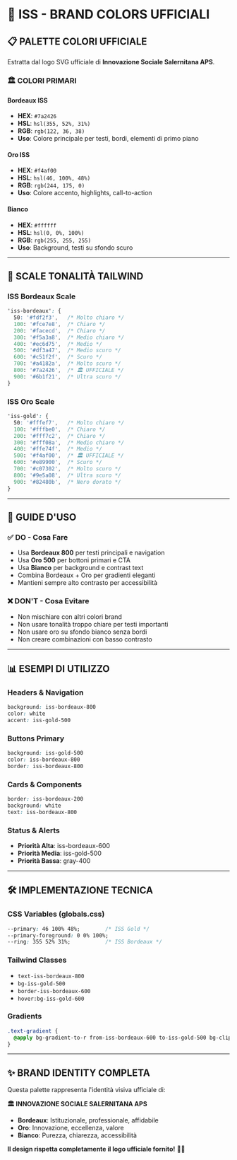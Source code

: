 # 🎨 **ISS - BRAND COLORS UFFICIALI**

## 📋 **PALETTE COLORI UFFICIALE**

Estratta dal logo SVG ufficiale di **Innovazione Sociale Salernitana APS**.

### **🏛️ COLORI PRIMARI**

#### **Bordeaux ISS** 
- **HEX**: `#7a2426`
- **HSL**: `hsl(355, 52%, 31%)`
- **RGB**: `rgb(122, 36, 38)`
- **Uso**: Colore principale per testi, bordi, elementi di primo piano

#### **Oro ISS**
- **HEX**: `#f4af00` 
- **HSL**: `hsl(46, 100%, 48%)`
- **RGB**: `rgb(244, 175, 0)`
- **Uso**: Colore accento, highlights, call-to-action

#### **Bianco**
- **HEX**: `#ffffff`
- **HSL**: `hsl(0, 0%, 100%)`
- **RGB**: `rgb(255, 255, 255)`
- **Uso**: Background, testi su sfondo scuro

---

## 🌈 **SCALE TONALITÀ TAILWIND**

### **ISS Bordeaux Scale**
```css
'iss-bordeaux': {
  50: '#fdf2f3',   /* Molto chiaro */
  100: '#fce7e8',  /* Chiaro */
  200: '#facecd',  /* Chiaro */
  300: '#f5a3a8',  /* Medio chiaro */
  400: '#ec6d75',  /* Medio */
  500: '#df3a47',  /* Medio scuro */
  600: '#c51f2f',  /* Scuro */
  700: '#a4182a',  /* Molto scuro */
  800: '#7a2426',  /* 🏛️ UFFICIALE */
  900: '#6b1f21',  /* Ultra scuro */
}
```

### **ISS Oro Scale**
```css
'iss-gold': {
  50: '#fffef7',   /* Molto chiaro */
  100: '#fffbe0',  /* Chiaro */
  200: '#fff7c2',  /* Chiaro */
  300: '#fff08a',  /* Medio chiaro */
  400: '#ffe74f',  /* Medio */
  500: '#f4af00',  /* 🏛️ UFFICIALE */
  600: '#e89900',  /* Scuro */
  700: '#c07302',  /* Molto scuro */
  800: '#9e5a08',  /* Ultra scuro */
  900: '#82480b',  /* Nero dorato */
}
```

---

## 🎯 **GUIDE D'USO**

### **✅ DO - Cosa Fare**
- Usa **Bordeaux 800** per testi principali e navigation
- Usa **Oro 500** per bottoni primari e CTA
- Usa **Bianco** per background e contrast text
- Combina Bordeaux + Oro per gradienti eleganti
- Mantieni sempre alto contrasto per accessibilità

### **❌ DON'T - Cosa Evitare**
- Non mischiare con altri colori brand
- Non usare tonalità troppo chiare per testi importanti
- Non usare oro su sfondo bianco senza bordi
- Non creare combinazioni con basso contrasto

---

## 📊 **ESEMPI DI UTILIZZO**

### **Headers & Navigation**
```css
background: iss-bordeaux-800
color: white
accent: iss-gold-500
```

### **Buttons Primary**
```css
background: iss-gold-500
color: iss-bordeaux-800
border: iss-bordeaux-800
```

### **Cards & Components**
```css
border: iss-bordeaux-200
background: white
text: iss-bordeaux-800
```

### **Status & Alerts**
- **Priorità Alta**: iss-bordeaux-600
- **Priorità Media**: iss-gold-500
- **Priorità Bassa**: gray-400

---

## 🛠️ **IMPLEMENTAZIONE TECNICA**

### **CSS Variables (globals.css)**
```css
--primary: 46 100% 48%;        /* ISS Gold */
--primary-foreground: 0 0% 100%;
--ring: 355 52% 31%;           /* ISS Bordeaux */
```

### **Tailwind Classes**
- `text-iss-bordeaux-800`
- `bg-iss-gold-500` 
- `border-iss-bordeaux-600`
- `hover:bg-iss-gold-600`

### **Gradients**
```css
.text-gradient {
  @apply bg-gradient-to-r from-iss-bordeaux-600 to-iss-gold-500 bg-clip-text text-transparent;
}
```

---

## ✨ **BRAND IDENTITY COMPLETA**

Questa palette rappresenta l'identità visiva ufficiale di:

**🏛️ INNOVAZIONE SOCIALE SALERNITANA APS**
- **Bordeaux**: Istituzionale, professionale, affidabile
- **Oro**: Innovazione, eccellenza, valore
- **Bianco**: Purezza, chiarezza, accessibilità

**Il design rispetta completamente il logo ufficiale fornito!** 🎨✨
